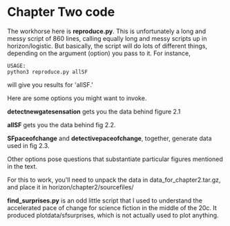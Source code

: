 Chapter Two code
================

The workhorse here is **reproduce.py**. This is unfortunately a long and messy script of 860 lines, calling equally long and messy scripts up in horizon/logistic. But basically, the script will do lots of different things, depending on the argument (option) you pass to it. For instance,

    USAGE:
    python3 reproduce.py allSF

will give you results for 'allSF.'

Here are some options you might want to invoke.

**detectnewgatesensation** gets you the data behind figure 2.1

**allSF** gets you the data behind fig 2.2.

**SFpaceofchange** and **detectivepaceofchange**, together, generate data used in fig 2.3.

Other options pose questions that substantiate particular figures mentioned in the text.

For this to work, you'll need to unpack the data in
data_for_chapter2.tar.gz, and place it in
horizon/chapter2/sourcefiles/

**find_surprises.py** is an odd little script that I used to understand the accelerated pace of change for science fiction in the middle of the 20c. It produced plotdata/sfsurprises, which is not actually used to plot anything.

